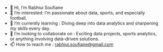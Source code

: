 - 👋 Hi, I’m Rabhiui Soufiane
- 👀 I’m interested: I’m passionate about data, sports, and especially football.
- 🌱 I’m currently learning : Diving deep into data analytics and sharpening my skills every day.
- 💞️ I’m looking to collaborate on : Exciting data projects, sports analytics, or anything involving data-driven solutions.
- 📫 How to reach me : rabhiui.soufiane@gmail.com


<!---
Soufiane-R/Soufiane-R is a ✨ special ✨ repository because its `README.md` (this file) appears on your GitHub profile.
You can click the Preview link to take a look at your changes.
--->
